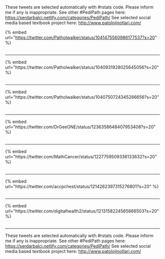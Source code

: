 

These tweets are selected automatically with #rstats code. Please inform me if any is inappropriate.
See other #PediPath pages here: https://serdarbalci.netlify.com/categories/PediPath/ 
See selected social media based textbook project here: http://www.patolojinotlari.com/

{% embed url="https://twitter.com/Patholwalker/status/1041475560986177537?s=20" %}<br>
<br>
<hr>
{% embed url="https://twitter.com/Patholwalker/status/1040931928025645056?s=20" %}<br>
<br>
<hr>
{% embed url="https://twitter.com/Patholwalker/status/1040750724345286656?s=20" %}<br>
<br>
<hr>
{% embed url="https://twitter.com/DrGeeONE/status/1236358648407953408?s=20" %}<br>
<br>
<hr>
{% embed url="https://twitter.com/MathCancer/status/1227759509336133632?s=20" %}<br>
<br>
<hr>
{% embed url="https://twitter.com/accpchest/status/1214262397315276801?s=20" %}<br>
<br>
<hr>
{% embed url="https://twitter.com/digitalhealth2/status/1213158224565866503?s=20" %}<br>
<br>
<hr>


These tweets are selected automatically with #rstats code. Please inform me if any is inappropriate.
See other #PediPath pages here: https://serdarbalci.netlify.com/categories/PediPath/ 
See selected social media based textbook project here: http://www.patolojinotlari.com/
